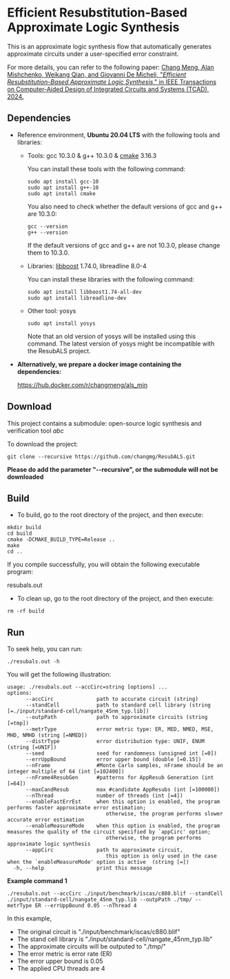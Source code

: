 # Efficient Resubstitution-Based Approximate Logic Synthesis

This is an approximate logic synthesis flow that automatically generates approximate circuits under a user-specified error constraint.

For more details, you can refer to the following paper:
[Chang Meng, Alan Mishchenko, Weikang Qian, and Giovanni De Micheli, "*Efficient Resubstitution-Based Approximate Logic Synthesis*," in IEEE Transactions on Computer-Aided Design of Integrated Circuits and Systems (TCAD), 2024.](https://ieeexplore.ieee.org/document/10772636)

## Dependencies 

- Reference environment, **Ubuntu 20.04 LTS** with the following tools and libraries:

  - Tools: gcc 10.3.0 & g++ 10.3.0 & [cmake](https://cmake.org/) 3.16.3

    You can install these tools with the following command:

    ```shell
    sudo apt install gcc-10
    sudo apt install g++-10
    sudo apt install cmake
    ```

    You also need to check whether the default versions of gcc and g++ are 10.3.0:

    ```shell
    gcc --version
    g++ --version
    ```

    If the default versions of gcc and g++ are not 10.3.0, please change them to 10.3.0.

  - Libraries: [libboost](https://www.boost.org/) 1.74.0, libreadline 8.0-4

    You can install these libraries with the following command:

    ```shell
    sudo apt install libboost1.74-all-dev
    sudo apt install libreadline-dev
    ```

  - Other tool: yosys

    ```shell
    sudo apt install yosys
    ```

    Note that an old version of yosys will be installed using this command. The latest version of yosys might be incompatible with the ResubALS project.

- **Alternatively, we prepare a docker image containing the dependencies:**

  https://hub.docker.com/r/changmeng/als_min

## Download

This project contains a submodule: open-source logic synthesis and verification tool *abc*

To download the project:

```shell
git clone --recursive https://github.com/changmg/ResubALS.git
```

**Please do add the parameter "--recursive", or the submodule will not be downloaded**

## Build

- To build, go to the root directory of the project, and then execute:

```shell
mkdir build
cd build
cmake -DCMAKE_BUILD_TYPE=Release ..
make
cd ..
```

If you compile successfully, you will obtain the following executable program:

resubals.out

- To clean up, go to the root directory of the project, and then execute:

```
rm -rf build
```

## Run

To seek help, you can run:

```shell
./resubals.out -h
```

You will get the following illustration:
```
usage: ./resubals.out --accCirc=string [options] ... 
options:
      --accCirc              path to accurate circuit (string)
      --standCell            path to standard cell library (string [=./input/standard-cell/nangate_45nm_typ.lib])
      --outpPath             path to approximate circuits (string [=tmp])
      --metrType             error metric type: ER, MED, NMED, MSE, MHD, NMHD (string [=NMED])
      --distrType            error distribution type: UNIF, ENUM (string [=UNIF])
      --seed                 seed for randomness (unsigned int [=0])
      --errUppBound          error upper bound (double [=0.15])
      --nFrame               #Monte Carlo samples, nFrame should be an integer multiple of 64 (int [=102400])
      --nFrame4ResubGen      #patterns for AppResub Generation (int [=64])
      --maxCandResub         max #candidate AppResubs (int [=100000])
      --nThread              number of threads (int [=4])
      --enableFastErrEst     when this option is enabled, the program performs faster approximate error estimation;
                                otherwise, the program performs slower accurate error estimation
      --enableMeasureMode    when this option is enabled, the program measures the quality of the circuit specified by `appCirc' option;
                                otherwise, the program performs approximate logic synthesis
      --appCirc              path to approximate circuit,
                                this option is only used in the case when the `enableMeasureMode' option is active  (string [=])
  -h, --help                 print this message
```

**Example command 1**

```shell
./resubals.out --accCirc ./input/benchmark/iscas/c880.blif --standCell ./input/standard-cell/nangate_45nm_typ.lib --outpPath ./tmp/ --metrType ER --errUppBound 0.05 --nThread 4
```

In this example, 

- The original circuit is "./input/benchmark/iscas/c880.blif"
- The stand cell library is "./input/standard-cell/nangate_45nm_typ.lib"
- The approximate circuits will be outputed to "./tmp/"
- The error metric is error rate (ER)
- The error upper bound is 0.05
- The applied CPU threads are 4
